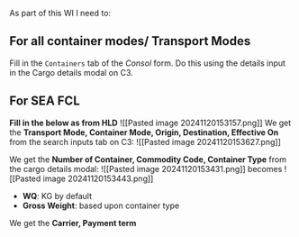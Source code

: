 As part of this WI I need to:
## For all container modes/ Transport Modes
Fill in the `Containers` tab of the *Consol* form. Do this using the details input in the Cargo details modal on C3.
## For SEA FCL
**Fill in the below as from HLD**
![[Pasted image 20241120153157.png]]
We get the **Transport Mode, Container Mode, Origin, Destination, Effective On** from the search inputs tab on C3:
![[Pasted image 20241120153627.png]] 

We get the **Number of Container, Commodity Code, Container Type** from the cargo details modal:
![[Pasted image 20241120153431.png]]
becomes
![[Pasted image 20241120153443.png]]
- **WQ**: KG by default
- **Gross Weight**: based upon container type

We get the **Carrier, Payment term**